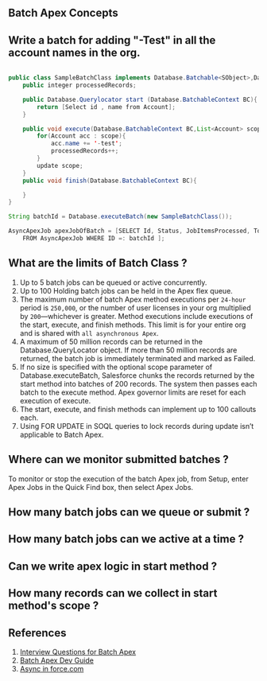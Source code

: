 ## Batch Apex Concepts

## Write a batch for adding "-Test" in all the account names in the org.
```JAVA

public class SampleBatchClass implements Database.Batchable<SObject>,Database.Stateful {
    public integer processedRecords;

    public Database.Querylocator start (Database.BatchableContext BC){
        return [Select id , name from Account];
    }

    public void execute(Database.BatchableContext BC,List<Account> scope){
        for(Account acc : scope){
            acc.name += '-test';
            processedRecords++;
        }
        update scope;
    }
    public void finish(Database.BatchableContext BC){

    } 
}

String batchId = Database.executeBatch(new SampleBatchClass());

AsyncApexJob apexJobOfBatch = [SELECT Id, Status, JobItemsProcessed, TotalJobItems, NumberOfErrors 
    FROM AsyncApexJob WHERE ID =: batchId ];

```
## What are the limits of Batch Class ?
1. Up to 5 batch jobs can be queued or active concurrently.
1. Up to 100 Holding batch jobs can be held in the Apex flex queue.
1. The maximum number of batch Apex method executions per `24-hour` period is `250,000`, or the number of user licenses in your org multiplied by `200`—whichever is greater. Method executions include executions of the start, execute, and finish methods. This limit is for your entire org and is shared with `all asynchronous Apex`.
1. A maximum of 50 million records can be returned in the Database.QueryLocator object. If more than 50 million records are returned, the batch job is immediately terminated and marked as Failed.
1. If no size is specified with the optional scope parameter of Database.executeBatch, Salesforce chunks the records returned by the start method into batches of 200 records. The system then passes each batch to the execute method. Apex governor limits are reset for each execution of execute.
1. The start, execute, and finish methods can implement up to 100 callouts each.
1. Using FOR UPDATE in SOQL queries to lock records during update isn’t applicable to Batch Apex.

## Where can we monitor submitted batches ?
To monitor or stop the execution of the batch Apex job, from Setup, enter Apex Jobs in the Quick Find box, then select Apex Jobs.
## How many batch jobs can we queue or submit ? 
## How many batch jobs can we active at a time ?
## Can we write apex logic in start method ?
## How many records can we collect in start method's scope ?


## References
1. [Interview Questions for Batch Apex](https://medium.com/elevate-salesforce/interview-series-apex-batches-88c559ea75bd)
1. [Batch Apex Dev Guide](https://developer.salesforce.com/docs/atlas.en-us.apexcode.meta/apexcode/apex_batch.htm)
1. [Async in force.com](https://resources.docs.salesforce.com/194/latest/en-us/sfdc/pdf/salesforce_async_processing.pdf?_ga=2.175255392.35875962.1706932478-2089452086.1662997945)